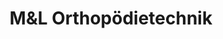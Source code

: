 ---
title: "M&L Orthopödietechnik"
url: /bad-liebenstein/mundl-orthopoedietechnik/
shop: Sanitätshaus
---